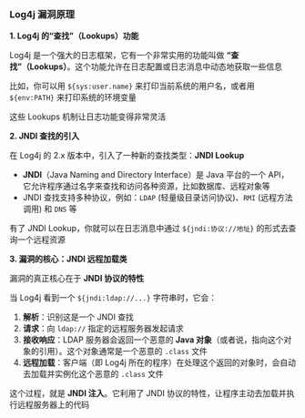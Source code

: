 ### Log4j 漏洞原理

**1. Log4j 的“查找”（Lookups）功能**

Log4j 是一个强大的日志框架，它有一个非常实用的功能叫做 **“查找”（Lookups）**。这个功能允许在日志配置或日志消息中动态地获取一些信息

比如，你可以用 `${sys:user.name}` 来打印当前系统的用户名，或者用 `${env:PATH}` 来打印系统的环境变量

这些 Lookups 机制让日志功能变得非常灵活

**2. JNDI 查找的引入**

在 Log4j 的 2.x 版本中，引入了一种新的查找类型：**JNDI Lookup**

- **JNDI**（Java Naming and Directory Interface）是 Java 平台的一个 API，它允许程序通过名字来查找和访问各种资源，比如数据库、远程对象等
- JNDI 查找支持多种协议，例如：`LDAP` (轻量级目录访问协议)、`RMI` (远程方法调用) 和 `DNS` 等

有了 JNDI Lookup，你就可以在日志消息中通过 `${jndi:协议://地址}` 的形式去查询一个远程资源

**3. 漏洞的核心：JNDI 远程加载类**

漏洞的真正核心在于 **JNDI 协议的特性**

当 Log4j 看到一个 `${jndi:ldap://...}` 字符串时，它会：

1. **解析**：识别这是一个 JNDI 查找
2. **请求**：向 `ldap://` 指定的远程服务器发起请求
3. **接收响应**：LDAP 服务器会返回一个恶意的 **Java 对象**（或者说，指向这个对象的引用）。这个对象通常是一个恶意的 `.class` 文件
4. **远程加载**：客户端（即 Log4j 所在的程序）在处理这个返回的对象时，会自动去加载并实例化这个恶意的 `.class` 文件

这个过程，就是 **JNDI 注入**。它利用了 JNDI 协议的特性，让程序主动去加载并执行远程服务器上的代码
